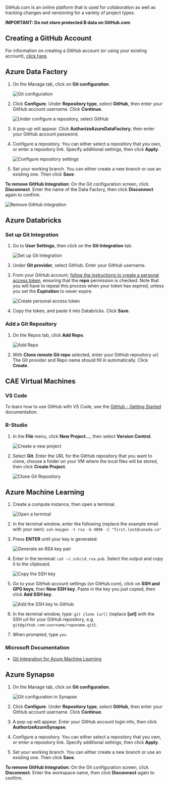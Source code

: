 GitHub.com is an online platform that is used for collaboration as well as tracking changes and versioning for a variety of project types.

**IMPORTANT: Do not store protected B data on GitHub.com**

## Creating a GitHub Account

For information on creating a GitHub account (or using your existing account), [click here](https://digital.statcan.gc.ca/drafts/guides-platforms-github).

## Azure Data Factory

1. On the Manage tab, click on **Git configuration**.

    ![Git configuration](images/GitHub_ADF_1.png)

2. Click **Configure**. Under **Repository type**, select **GitHub**, then enter your GitHub account username. Click **Continue**.

    ![Under configure a repository, select GitHub](images/GitHub_ADF_2.png)

3. A pop-up will appear. Click **AuthorizeAzureDataFactory**, then enter your GitHub account password.

4. Configure a repository. You can either select a repository that you own, or enter a repository link. Specify additional settings, then click **Apply**.

    ![Configure repository settings](images/GitHub_ADF_3.png)

5. Set your working branch. You can either create a new branch or use an existing one. Then click **Save**.

**To remove GitHub Integration:** On the Git configuration screen, click **Disconnect**. Enter the name of the Data Factory, then click **Disconnect** again to confirm.

![Remove GitHub integration](images/GitHub_ADF_4.png)

## Azure Databricks

### Set up Git Integration
 
1. Go to **User Settings**, then click on the **Git Integration** tab.

    ![Set up Git Integration](images/GitHub_Databricks_2.png)

2. Under **Git provider**, select GitHub. Enter your GitHub username.

3. From your GitHub account, [follow the instructions to create a personal access token](https://docs.github.com/en/github/authenticating-to-github/keeping-your-account-and-data-secure/creating-a-personal-access-token), ensuring that the **repo** permission is checked. Note that you will have to repeat this process when your token has expired, unless you set the **Expiration** to never expire.

    ![Create personal access token](images/GitHub_Databricks_3.png)

4. Copy the token, and paste it into Databricks. Click **Save**.

### Add a Git Repository

1. On the Repos tab, click **Add Repo**.

    ![Add Repo](images/GitHub_Databricks_1.png)

2. With **Clone remote Git repo** selected, enter your GitHub repository url. The Git provider and Repo name should fill in automatically. Click **Create**.

## CAE Virtual Machines

### VS Code

To learn how to use GitHub with VS Code, see the [GitHub - Getting Started](/GitHubGettingStarted) documentation.

### R-Studio

1. In the **File** menu, click **New Project...**, then select **Version Control**.

    ![Create a new project](images/GitHub_VM_6.png)

2. Select **Git**. Enter the URL for the GitHub repository that you want to clone, choose a folder on your VM where the local files will be stored, then click **Create Project**.

    ![Clone Git Repository](images/GitHub_VM_7.png)

## Azure Machine Learning

1. Create a compute instance, then open a terminal.

    ![Open a terminal](images/GitHub_ML_1.png)

2. In the terminal window, enter the following (replace the example email with your own): `ssh-keygen -t rsa -b 4096 -C "first.last@canada.ca"`

3. Press **ENTER** until your key is generated.

    ![Generate an RSA key pair](images/GitHub_ML_2.png)

4. Enter in the terminal: `cat ~/.ssh/id_rsa.pub`. Select the output and copy it to the clipboard.

    ![Copy the SSH key](images/GitHub_ML_3.png)

5. Go to your GitHub account settings (on GitHub.com), click on **SSH and GPG keys**, then **New SSH key**. Paste in the key you just copied, then click **Add SSH key**.

    ![Add the SSH key to GitHub](images/GitHub_ML_4.png)

6. In the terminal window, type: `git clone [url]` (replace **[url]** with the SSH url for your GitHub repository, e.g. `git@github.com:username/reponame.git`).

7. When prompted, type `yes`.

### Microsoft Documentation
- [Git Integration for Azure Machine Learning](https://docs.microsoft.com/en-us/azure/machine-learning/concept-train-model-git-integration)


## Azure Synapse

1. On the Manage tab, click on **Git configuration**.

    ![Git configuration in Synapse](images/GitHub_Synapse_1.png)

2. Click **Configure**. Under **Repository type**, select **GitHub**, then enter your GitHub account username. Click **Continue**.

3. A pop-up will appear. Enter your GitHub account login info, then click **AuthorizeAzureSynapse**.

4. Configure a repository. You can either select a repository that you own, or enter a repository link. Specify additional settings, then click **Apply**.

5. Set your working branch. You can either create a new branch or use an existing one. Then click **Save**.

**To remove GitHub Integration:** On the Git configuration screen, click **Disconnect**. Enter the workspace name, then click **Disconnect** again to confirm.